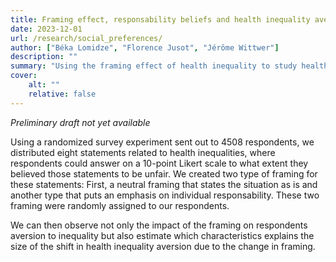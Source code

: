```yaml
--- 
title: Framing effect, responsability beliefs and health inequality aversion
date: 2023-12-01
url: /research/social_preferences/
author: ["Béka Lomidze", "Florence Jusot", "Jérôme Wittwer"]
description: "" 
summary: "Using the framing effect of health inequality to study health inequality aversion"
cover:
    alt: ""
    relative: false
---
```


*Preliminary draft not yet available*
    
Using a randomized survey experiment sent out to 4508 respondents, we distributed eight statements related to health inequalities, where respondents could answer on a 10-point Likert scale to what extent they believed those statements to be unfair. We created two type of framing for these statements: First, a neutral framing that states the situation as is and another type that puts an emphasis on individual responsability. These two framing were randomly assigned to our respondents.

We can then observe not only the impact of the framing on respondents aversion to inequality but also estimate which characteristics explains the size of the shift in health inequality aversion due to the change in framing.
